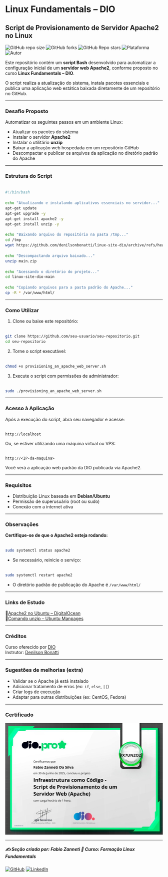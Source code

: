 # Linux Fundamentals – DIO

## Script de Provisionamento de Servidor Apache2 no Linux

![GitHub repo size](https://img.shields.io/github/repo-size/fzanneti/DIO-linux-fundamentals-training)
![GitHub forks](https://img.shields.io/github/forks/fzanneti/DIO-linux-fundamentals-training?style=social)
![GitHub Repo stars](https://img.shields.io/github/stars/fzanneti/DIO-linux-fundamentals-training?style=social)
![Plataforma](https://img.shields.io/badge/Powered%20by-DIO.io-red?logo=data:image/svg+xml;base64,PHN2ZyBmaWxsPSIjZmZmIiB2aWV3Qm94PSIwIDAgMzIgMzIiIHhtbG5zPSJodHRwOi8vd3d3LnczLm9yZy8yMDAwL3N2ZyI+PHBhdGggZD0iTTYuNzEgMy4yNWMtMi44OCAxLjQxLTUuMDcgNC4yMy01LjA3IDcuNzYgMCAzLjU4IDIuMjggNi43IDUuMzMgOC4xNSAxLjgzLS42MiAyLjQtMi4yNiAyLjQtMy44MSAwLS4yMy0uMDItLjQ1LS4wNS0uNjZBLjQ0LjQ0IDAgMDExMC4xIDExYy4yNC0uNzUuMTEtMS41My0uMy0yLjIyQzguOTIgNy45NiA3LjMzIDcuNSA1Ljc0IDcuNjZhNS41NSA1LjU1IDAgM)
![Autor](https://img.shields.io/badge/Autor-fzanneti-blue?style=flat-square&logo=github)

Este repositório contém um **script Bash** desenvolvido para automatizar a configuração inicial de um **servidor web Apache2**, conforme proposto no curso **Linux Fundamentals – DIO**.

O script realiza a atualização do sistema, instala pacotes essenciais e publica uma aplicação web estática baixada diretamente de um repositório no GitHub.

---

### Desafio Proposto

Automatizar os seguintes passos em um ambiente Linux:

- Atualizar os pacotes do sistema
- Instalar o servidor **Apache2**
- Instalar o utilitário **unzip**
- Baixar a aplicação web hospedada em um repositório GitHub
- Descompactar e publicar os arquivos da aplicação no diretório padrão do Apache

---

### Estrutura do Script

```bash

#!/bin/bash

echo "Atualizando e instalando aplicativos essenciais no servidor..."
apt-get update
apt-get upgrade -y
apt-get install apache2 -y
apt-get install unzip -y

echo "Baixando arquivo do repositório na pasta /tmp..."
cd /tmp
wget https://github.com/denilsonbonatti/linux-site-dio/archive/refs/heads/main.zip

echo "Descompactando arquivo baixado..."
unzip main.zip

echo "Acessando o diretório do projeto..."
cd linux-site-dio-main

echo "Copiando arquivos para a pasta padrão do Apache..."
cp -R * /var/www/html/

```

---

### Como Utilizar

1. Clone ou baixe este repositório:

```bash

git clone https://github.com/seu-usuario/seu-repositorio.git
cd seu-repositorio

```

2. Torne o script executável:

```bash

chmod +x provisioning_an_apache_web_server.sh

```

3. Execute o script com permissões de administrador:

```bash

sudo ./provisioning_an_apache_web_server.sh

```

---

### Acesso à Aplicação

Após a execução do script, abra seu navegador e acesse:

```

http://localhost

```

Ou, se estiver utilizando uma máquina virtual ou VPS:

```

http://<IP-da-maquina>

```

Você verá a aplicação web padrão da DIO publicada via Apache2.

---

### Requisitos

- Distribuição Linux baseada em **Debian/Ubuntu**
- Permissão de superusuário (root ou sudo)
- Conexão com a internet ativa

---

### Observações

**Certifique-se de que o Apache2 esteja rodando:**

```bash

sudo systemctl status apache2

```

* Se necessário, reinicie o serviço:

```bash

sudo systemctl restart apache2

```

- O diretório padrão de publicação do Apache é `/var/www/html/`

---

### Links de Estudo

🔗[Apache2 no Ubuntu – DigitalOcean](https://www.digitalocean.com/community/tutorials/how-to-install-the-apache-web-server-on-ubuntu-20-04-pt)      
🔗[Comando unzip – Ubuntu Manpages](https://manpages.ubuntu.com/manpages/focal/en/man1/unzip.1.html)    

---

### Créditos

Curso oferecido por [DIO](https://www.dio.me/)        
Instrutor: [Denilson Bonatti](https://github.com/denilsonbonatti)

---

### Sugestões de melhorias (extra)

- Validar se o Apache já está instalado
- Adicionar tratamento de erros (ex: `if`, `else`, `||`)
- Criar logs de execução
- Adaptar para outras distribuições (ex: CentOS, Fedora)

---

### Certificado

<img src="https://github.com/fzanneti/DIO-linux-fundamentals-training/blob/main/Assets/images/certificados/16-infraestrutura-como-codigo-script-de-provisionamento-de-um-servidor-web-Apache.jpg" alt="Certificado" width="600px">

---

##### ✍️ Seção criada por: Fabio Zanneti 🎯 Curso: Formação Linux Fundamentals
[![GitHub](https://img.shields.io/badge/GitHub-fzanneti-181717?style=flat&logo=github)](https://github.com/fzanneti)
[![LinkedIn](https://img.shields.io/badge/LinkedIn-fzanneti-0A66C2?style=flat&logo=linkedin&logoColor=white)](https://linkedin.com/in/fzanneti)